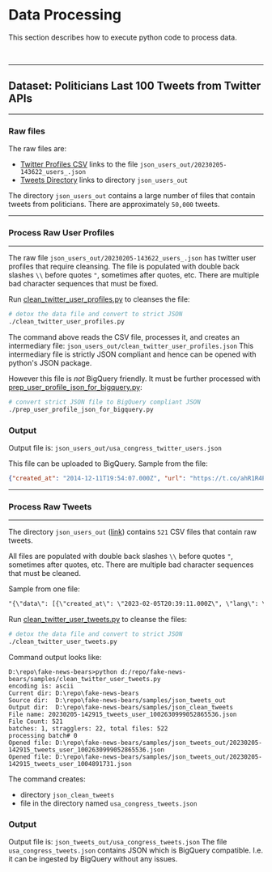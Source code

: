 # Data Processing
This section describes how to execute python code to process data.

<br/>


***
## Dataset: Politicians Last 100 Tweets from Twitter APIs
***
### Raw files
The raw files are:
- [Twitter Profiles CSV](json_users_out/20230205-143622_users_.json) links to the file `json_users_out/20230205-143622_users_.json`
- [Tweets Directory](json_users_out/) links to directory `json_users_out`

The directory `json_users_out` contains a large number of files that contain tweets from politicians. There are approximately `50,000` tweets.


***
### Process Raw User Profiles
***
The raw file `json_users_out/20230205-143622_users_.json` has twitter user profiles that require cleansing. The file is populated with double back slashes `\\` before quotes `"`, sometimes after quotes, etc. There are multiple bad character sequences that must be fixed.

Run [clean_twitter_user_profiles.py](clean_twitter_user_profiles.py) to cleanses the file:
```sh
# detox the data file and convert to strict JSON
./clean_twitter_user_profiles.py
```

The command above reads the CSV file, processes it, and creates an intermediary file: `json_users_out/clean_twitter_user_profiles.json`
This intermediary file is strictly JSON compliant and hence can be opened with python's JSON package.

However this file is *not* BigQuery friendly. It must be further processed with [prep_user_profile_json_for_bigquery.py](prep_user_profile_json_for_bigquery.py):
```sh
# convert strict JSON file to BigQuery compliant JSON
./prep_user_profile_json_for_bigquery.py
```

### Output
Output file is: `json_users_out/usa_congress_twitter_users.json`

This file can be uploaded to BigQuery. Sample from the file:
```json
{"created_at": "2014-12-11T19:54:07.000Z", "url": "https://t.co/ahR1R4P9AQ", "id": "2916086925", "verified": true, "public_metrics": {"followers_count": 29233, "following_count": 2611, "tweet_count": 13344, "listed_count": 923}, "username": "RepAdams", "name": "Rep. Alma Adams", "description": "Dean of NC Dems representing NC\\u2019s 12th District. Educator. Artist. Founder & Co-Chair of the Black Maternal Health @BMHCaucus and the Bipartisan @HBCUCaucus.", "verified_type": "government", "location": "Charlotte, NC", "protected": false, "profile_image_url": "https://pbs.twimg.com/profile_images/1532047017907724290/BNI4kV5T_normal.jpg", "entities": {"url": {"urls": [{"start": 0, "end": 23, "url": "https://t.co/ahR1R4P9AQ", "expanded_url": "http://adams.house.gov/", "display_url": "adams.house.gov"}]}, "description": {"mentions": [{"start": 115, "end": 125, "username": "BMHCaucus"}, {"start": 145, "end": 156, "username": "HBCUCaucus"}]}}}
```

***
### Process Raw Tweets
***
The directory `json_users_out` ([link](json_users_out/)) contains `521` CSV files that contain raw tweets.

All files are populated with double back slashes `\\` before quotes `"`, sometimes after quotes, etc. There are multiple bad character sequences that must be cleaned.

Sample from one file:
```txt
"{\"data\": [{\"created_at\": \"2023-02-05T20:39:11.000Z\", \"lang\": \"en\", \"context_annotations\": [{\"domain\": {\"id\": \"10\", \"name\": \"Person\",
```

Run [clean_twitter_user_tweets.py](clean_twitter_user_tweets.py) to cleanse the files:
```sh
# detox the data file and convert to strict JSON
./clean_twitter_user_tweets.py
```

Command output looks like:
```
D:\repo\fake-news-bears>python d:/repo/fake-news-bears/samples/clean_twitter_user_tweets.py
encoding is: ascii
Current dir: D:\repo\fake-news-bears
Source dir:  D:\repo\fake-news-bears/samples/json_tweets_out
Output dir:  D:\repo\fake-news-bears/samples/json_clean_tweets
File name: 20230205-142915_tweets_user_1002630999052865536.json
File Count: 521
batches: 1, stragglers: 22, total files: 522
processing batch# 0
Opened file: D:\repo\fake-news-bears/samples/json_tweets_out/20230205-142915_tweets_user_1002630999052865536.json
Opened file: D:\repo\fake-news-bears/samples/json_tweets_out/20230205-142915_tweets_user_1004891731.json
```


The command creates:
- directory `json_clean_tweets`
- file in the directory named `usa_congress_tweets.json`

### Output
Output file is: `json_tweets_out/usa_congress_tweets.json`
The file `usa_congress_tweets.json` contains JSON which is BigQuery compatible. I.e. it can be ingested by BigQuery without any issues.


